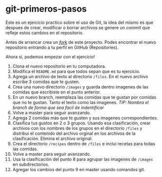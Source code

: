 # git-primeros-pasos
Este es un ejercicio practico sobre el uso de Git, la idea del mismo es que despues de crear, modificar o borrar archivos se genere un _commit_ que refleje estos cambios en el repositorio.

Antes de arrancar crea un _[fork](https://help.github.com/en/articles/fork-a-repo)_ de este proyecto. Podes encontrar el nuevo repositorio entrando a tu perfil en GitHub (Repositories).

Ahora si, podemos empezar con el ejercicio!

1. Clona el nuevo repositorio en tu computadora.
2. Modifica el `README.md` para que todos sepan que es tu ejercicio.
3. Agrega un archivo de texto al directorio `/files`. En el nuevo archivo escribe 3 comidas que te gusten.
4. Crea una nuevo directorio `/images` y guarda dentro imagenes de las comidas que escribiste en el punto anterior.
5. En un nuevo branch, reemplaza las comidas que te gustan por comidas que no te gustan. Tanto el texto como las imagenes. _TIP: Nombra el branch de forma que sea facil de indentificar_
6. Volve a master para seguir avanzando.
7. Agrega 2 comidas más que te gusten y sus imagenes correspondientes.
8. Clasifica tus gustos en 2 o 3 grupos. Usando esa clasificación, crear archivos con los nombres de los grupos en el directorio `/files` y distribui el contenido del archivo orginal en los archivos de la clasificación. Elimina el archivo original.
9. Crea el directorio `/recipes` dentro de `/files` e inclui recetas para todas las comidas.
10. Volve a master para seguir avanzando.
11. Usa la clasificación del punto 8 para agrupar las imagenes de `/images` en subdirectorios.
12. Agregar los cambios del punto 9 en master usando comandos git.
